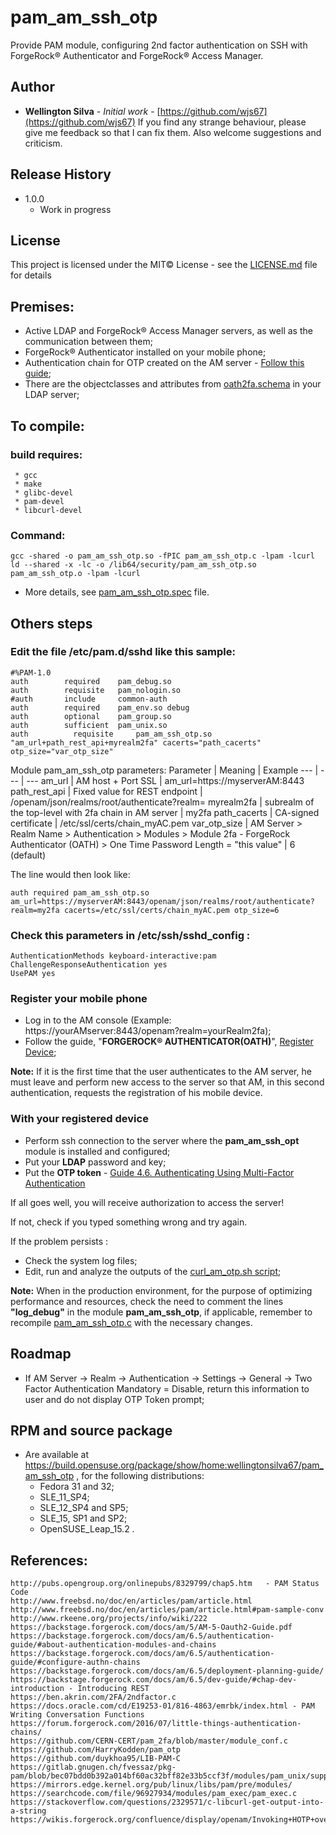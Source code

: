 # pam_am_ssh_otp
Provide PAM module, configuring 2nd factor authentication on SSH with ForgeRock® Authenticator and ForgeRock® Access Manager.

## Author
* **Wellington Silva** - *Initial work* - [https://github.com/wjs67](https://github.com/wjs67)
If you find any strange behaviour, please give me feedback so that I can fix them. Also welcome suggestions and criticism.

## Release History
* 1.0.0
    * Work in progress

## License

This project is licensed under the MIT© License - see the [LICENSE.md](LICENSE.md) file for details

## Premises:
- Active LDAP and ForgeRock® Access Manager servers, as well as the communication between them;
- ForgeRock® Authenticator installed on your mobile phone;
- Authentication chain for OTP created on the AM server - [Follow this guide](https://backstage.forgerock.com/docs/am/6.5/authentication-guide/#authn-mfa-chain-oath); 
- There are the objectclasses and attributes from [oath2fa.schema](https://github.com/wjs67/pam_am_ssh_otp/blob/master/oath2fa.schema) in your LDAP server;

## To compile:
 ### build requires:
 ~~~
  * gcc 
  * make 
  * glibc-devel 
  * pam-devel 
  * libcurl-devel 
~~~

### Command:
~~~
gcc -shared -o pam_am_ssh_otp.so -fPIC pam_am_ssh_otp.c -lpam -lcurl
ld --shared -x -lc -o /lib64/security/pam_am_ssh_otp.so pam_am_ssh_otp.o -lpam -lcurl
~~~

- More details, see [pam_am_ssh_otp.spec](https://github.com/wjs67/pam_am_ssh_otp/blob/master/pam_am_ssh_otp.spec) file.

## Others steps

### Edit the file /etc/pam.d/sshd like this sample:
~~~
#%PAM-1.0
auth        required    pam_debug.so
auth        requisite   pam_nologin.so
#auth       include     common-auth
auth        required    pam_env.so debug
auth        optional    pam_group.so
auth        sufficient  pam_unix.so
auth 	      requisite 	pam_am_ssh_otp.so "am_url+path_rest_api+myrealm2fa" cacerts="path_cacerts" otp_size="var_otp_size"
~~~

Module pam_am_ssh_otp parameters:
Parameter | Meaning | Example
--- | --- | ---
am_url | AM host + Port SSL | am_url=https://myserverAM:8443
path_rest_api | Fixed value for REST endpoint | /openam/json/realms/root/authenticate?realm=
myrealm2fa  | subrealm of the top-level with 2fa chain in AM server | my2fa
path_cacerts  | CA-signed certificate | /etc/ssl/certs/chain_myAC.pem
var_otp_size |  AM Server > Realm Name > Authentication > Modules > Module 2fa - ForgeRock Authenticator (OATH) >  One Time Password Length = "this value" | 6 (default)

The line would then look like:
~~~
auth required pam_am_ssh_otp.so am_url=https://myserverAM:8443/openam/json/realms/root/authenticate?realm=my2fa cacerts=/etc/ssl/certs/chain_myAC.pem otp_size=6
~~~

### Check this parameters in /etc/ssh/sshd_config :
~~~
AuthenticationMethods keyboard-interactive:pam
ChallengeResponseAuthentication yes
UsePAM yes
~~~

### Register your mobile phone
- Log in to the AM console  (Example: https://yourAMserver:8443/openam?realm=yourRealm2fa);
- Follow the guide, "**FORGEROCK® AUTHENTICATOR(OATH)**", [Register Device](https://backstage.forgerock.com/docs/am/6.5/authentication-guide/#authn-mfa-register-device);

**Note:** If it is the first time that the user authenticates to the AM server, he must leave and perform new access to the server so that AM, in this second authentication, requests the registration of his mobile device.

### With your registered device
 * Perform ssh connection to the server where the **pam_am_ssh_opt** module is installed and configured;
 * Put your **LDAP** password and key;
 * Put the **OTP token** - [Guide 4.6. Authenticating Using Multi-Factor Authentication](https://backstage.forgerock.com/docs/am/6.5/authentication-guide/#sec-mfa-authenticating)

If all goes well, you will receive authorization to access the server!

If not, check if you typed something wrong and try again.

If the problem persists :

- Check the system log files;
- Edit, run and analyze the outputs of the [curl_am_otp.sh script](https://github.com/wjs67/pam_am_ssh_otp/blob/master/curl_am_otp.sh);

**Note:** When in the production environment, for the purpose  of optimizing performance and resources,  check the need to comment the lines **"log_debug"** in the module **pam_am_ssh_otp**, if applicable, remember to recompile [pam_am_ssh_otp.c](https://github.com/wjs67/pam_am_ssh_otp/blob/master/pam_am_ssh_otp.c) with the necessary changes.

## Roadmap
- If AM Server -> Realm -> Authentication -> Settings -> General -> Two Factor Authentication Mandatory = Disable, return this information to user and do not display OTP Token prompt;

## RPM and source package 
- Are available at https://build.opensuse.org/package/show/home:wellingtonsilva67/pam_am_ssh_otp , for the following distributions:
  * Fedora 31 and 32;
  * SLE_11_SP4;
  * SLE_12_SP4 and SP5;
  * SLE_15, SP1 and SP2;
  * OpenSUSE_Leap_15.2 .

## References:
```
http://pubs.opengroup.org/onlinepubs/8329799/chap5.htm   - PAM Status Code
http://www.freebsd.no/doc/en/articles/pam/article.html
http://www.freebsd.no/doc/en/articles/pam/article.html#pam-sample-conv
http://www.rkeene.org/projects/info/wiki/222
https://backstage.forgerock.com/docs/am/5/AM-5-Oauth2-Guide.pdf
https://backstage.forgerock.com/docs/am/6.5/authentication-guide/#about-authentication-modules-and-chains
https://backstage.forgerock.com/docs/am/6.5/authentication-guide/#configure-authn-chains
https://backstage.forgerock.com/docs/am/6.5/deployment-planning-guide/
https://backstage.forgerock.com/docs/am/6.5/dev-guide/#chap-dev-introduction - Introducing REST
https://ben.akrin.com/2FA/2ndfactor.c
https://docs.oracle.com/cd/E19253-01/816-4863/emrbk/index.html - PAM Writing Conversation Functions
https://forum.forgerock.com/2016/07/little-things-authentication-chains/
https://github.com/CERN-CERT/pam_2fa/blob/master/module_conf.c
https://github.com/HarryKodden/pam_otp
https://github.com/duykhoa95/LIB-PAM-C
https://gitlab.gnugen.ch/fvessaz/pkg-pam/blob/bec07bdd0b392a014bf60ac32bff82e33b5ccf3f/modules/pam_unix/support.c
https://mirrors.edge.kernel.org/pub/linux/libs/pam/pre/modules/
https://searchcode.com/file/96927934/modules/pam_exec/pam_exec.c
https://stackoverflow.com/questions/2329571/c-libcurl-get-output-into-a-string
https://wikis.forgerock.org/confluence/display/openam/Invoking+HOTP+over+REST
```

